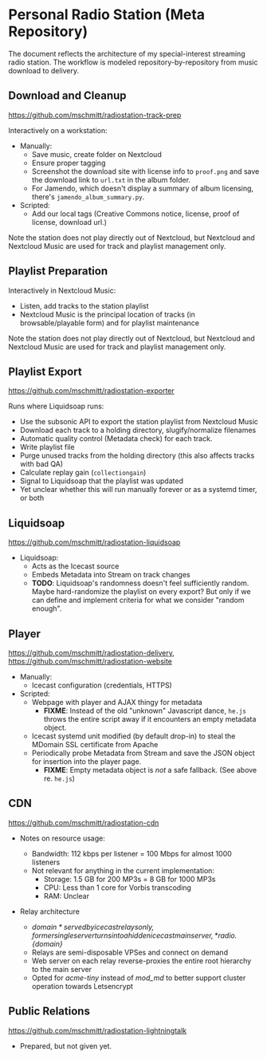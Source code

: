 # Personal Radio Station (Meta Repository)

The document reflects the architecture of my special-interest streaming radio station. The workflow is modeled repository-by-repository from music download to delivery.

## Download and Cleanup

https://github.com/mschmitt/radiostation-track-prep

Interactively on a workstation:

* Manually:
  * Save music, create folder on Nextcloud
  * Ensure proper tagging
  * Screenshot the download site with license info to `proof.png` and save the download link to `url.txt` in the album folder.
  * For Jamendo, which doesn't display a summary of album licensing, there's `jamendo_album_summary.py`.
* Scripted:
  * Add our local tags (Creative Commons notice, license, proof of license, download url.)

Note the station does not play directly out of Nextcloud, but Nextcloud and Nextcloud Music are used for track and playlist management only.
    
## Playlist Preparation

Interactively in Nextcloud Music:

* Listen, add tracks to the station playlist
* Nextcloud Music is the principal location of tracks (in browsable/playable form) and for playlist maintenance

Note the station does not play directly out of Nextcloud, but Nextcloud and Nextcloud Music are used for track and playlist management only.

## Playlist Export

https://github.com/mschmitt/radiostation-exporter

Runs where Liquidsoap runs:

* Use the subsonic API to export the station playlist from Nextcloud Music
* Download each track to a holding directory, slugify/normalize filenames
* Automatic quality control (Metadata check) for each track.
* Write playlist file
* Purge unused tracks from the holding directory (this also affects tracks with bad QA)
* Calculate replay gain (`collectiongain`)
* Signal to Liquidsoap that the playlist was updated
* Yet unclear whether this will run manually forever or as a systemd timer, or both

## Liquidsoap

https://github.com/mschmitt/radiostation-liquidsoap

  * Liquidsoap:
    * Acts as the Icecast source
    * Embeds Metadata into Stream on track changes
    * **TODO**: Liquidsoap's randomness doesn't feel sufficiently random. Maybe hard-randomize the playlist on every export? But only if we can define and implement criteria for what we consider "random enough".
 
## Player

https://github.com/mschmitt/radiostation-delivery, https://github.com/mschmitt/radiostation-website

* Manually:
  * Icecast configuration (credentials, HTTPS)
* Scripted:
  * Webpage with player and AJAX thingy for metadata
    * **FIXME**: Instead of the old "unknown" Javascript dance, `he.js` throws the entire script away if it encounters an empty metadata object.
  * Icecast systemd unit modified (by default drop-in) to steal the MDomain SSL certificate from Apache
  * Periodically probe Metadata from Stream and save the JSON object for insertion into the player page.
    * **FIXME**: Empty metadata object is *not* a safe fallback. (See above re. `he.js`)

## CDN

https://github.com/mschmitt/radiostation-cdn

* Notes on resource usage:
  * Bandwidth: 112 kbps per listener = 100 Mbps for almost 1000 listeners
  * Not relevant for anything in the current implementation:
    * Storage: 1.5 GB for 200 MP3s = 8 GB for 1000 MP3s
    * CPU: Less than 1 core for Vorbis transcoding
    * RAM: Unclear

* Relay architecture
  * *${domain}* served by icecast relays only, former single server turns into a hidden icecast main server, *radio.${domain}*
  * Relays are semi-disposable VPSes and connect on demand
  * Web server on each relay reverse-proxies the entire root hierarchy to the main server
  * Opted for *acme-tiny* instead of *mod_md* to better support cluster operation towards Letsencrypt

## Public Relations

https://github.com/mschmitt/radiostation-lightningtalk

* Prepared, but not given yet.

